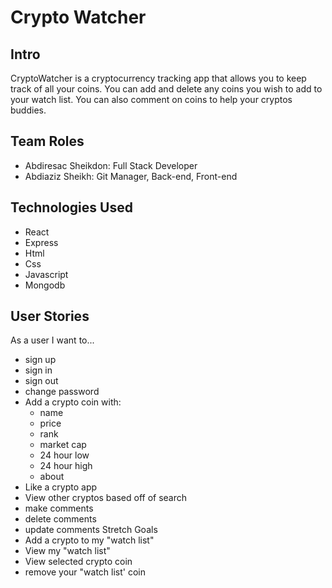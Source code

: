 # Crypto Watcher
## Intro
CryptoWatcher is a cryptocurrency tracking app that allows you to keep track of all your coins. You can add and delete any coins you wish to add to your watch list.
You can also comment on coins to help your cryptos buddies.
## Team Roles
  - Abdiresac Sheikdon: Full Stack Developer
  - Abdiaziz Sheikh: Git Manager, Back-end, Front-end
## Technologies Used
  - React
  - Express
  - Html
  - Css
  - Javascript
  - Mongodb
## User Stories
As a user I want to...
-   sign up
-   sign in
-   sign out
-   change password
-   Add a crypto coin with:
    -   name
    -   price
    -   rank
    -   market cap
    -   24 hour low
    -   24 hour high
    -   about
-   Like a crypto app
-   View other cryptos based off of search
-   make comments
-   delete comments
-   update comments
Stretch Goals
-   Add a crypto to my "watch list"
-   View my "watch list"
-   View selected crypto coin
-   remove your "watch list' coin

